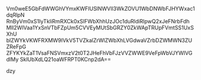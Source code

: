 Vm0weE5GbFdWWGhVYmxKWFlUSlNWVll3WkZOVU1WbDNWbFJHYWxac1dqRlpN
RnByVm0xS1IyTkliRmRXCk0xSlFWbXhhUzJOc1duRldiRlpwQ2xJeFNrbFdh
MlI2WlVaa1YxSnVTbFZpUm5CVVEyMUtSbGRZY0ZkWApTRUpFVmtSS1UxSXhU
blZWYkVKWFRXMW9lVkV5TVZkalZrWlZWbXhLVGdwaVZrbDZWMWN3ZUZReFpG
ZFYKYkZaT1VsaFNSVmxzV2t0T2JHeFhVbFJzVVZWWE9VeFpWbVJYWlVGdlMy
SklUbXdLQ21oaWFRPT0KCnp2dA==

dzy